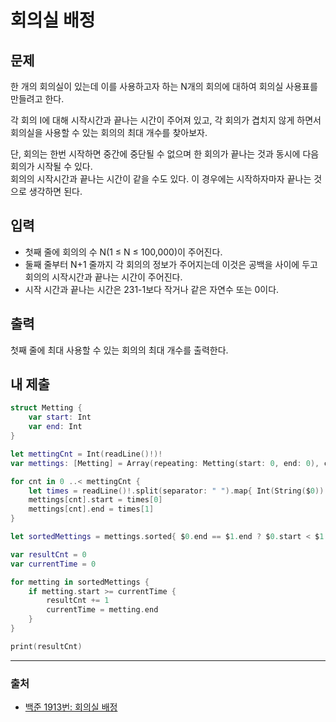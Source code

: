 #  회의실 배정

## 문제
한 개의 회의실이 있는데 이를 사용하고자 하는 N개의 회의에 대하여 회의실 사용표를 만들려고 한다.

각 회의 I에 대해 시작시간과 끝나는 시간이 주어져 있고, 각 회의가 겹치지 않게 하면서 회의실을 사용할 수 있는 회의의 최대 개수를 찾아보자.

단, 회의는 한번 시작하면 중간에 중단될 수 없으며 한 회의가 끝나는 것과 동시에 다음 회의가 시작될 수 있다.  
회의의 시작시간과 끝나는 시간이 같을 수도 있다. 이 경우에는 시작하자마자 끝나는 것으로 생각하면 된다.

## 입력
- 첫째 줄에 회의의 수 N(1 ≤ N ≤ 100,000)이 주어진다.
- 둘째 줄부터 N+1 줄까지 각 회의의 정보가 주어지는데 이것은 공백을 사이에 두고 회의의 시작시간과 끝나는 시간이 주어진다.
- 시작 시간과 끝나는 시간은 231-1보다 작거나 같은 자연수 또는 0이다.

## 출력
첫째 줄에 최대 사용할 수 있는 회의의 최대 개수를 출력한다.

## 내 제출
```swift
struct Metting {
    var start: Int
    var end: Int
}

let mettingCnt = Int(readLine()!)!
var mettings: [Metting] = Array(repeating: Metting(start: 0, end: 0), count: mettingCnt)

for cnt in 0 ..< mettingCnt {
    let times = readLine()!.split(separator: " ").map{ Int(String($0))! }
    mettings[cnt].start = times[0]
    mettings[cnt].end = times[1]
}

let sortedMettings = mettings.sorted{ $0.end == $1.end ? $0.start < $1.start : $0.end < $1.end }

var resultCnt = 0
var currentTime = 0

for metting in sortedMettings {
    if metting.start >= currentTime {
        resultCnt += 1
        currentTime = metting.end
    }
}

print(resultCnt)
```
---
### 출처
- [백준 1913번: 회의실 배정](https://www.acmicpc.net/problem/1931)
